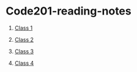 # Code201-reading-notes
1. [Class 1](https://github.com/bkhanal4351/Code201-reading-notes/blob/main/class01.md)

2. [Class 2](https://github.com/bkhanal4351/Code201-reading-notes/blob/main/class02.md)

3. [Class 3](https://github.com/bkhanal4351/Code201-reading-notes/blob/main/class03.md)

4. [Class 4]()